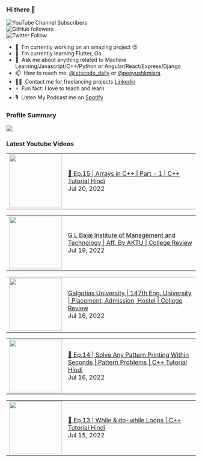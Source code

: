 ### Hi there 👋

![YouTube Channel Subscribers](https://img.shields.io/youtube/channel/subscribers/UCgmk1KXmrHXt_DO0kScyVmQ?style=social)  
![GitHub followers](https://img.shields.io/github/followers/misrapk?style=social)  
![Twitter Follow](https://img.shields.io/twitter/follow/peeyushkmisra?style=social)

- 🔭 &nbsp;I’m currently working on an amazing project :wink:
- 🌱 &nbsp;I’m currently learning Flutter, Go
- 💬 &nbsp;Ask me about anything related to Machine Learning/Javascript/C++/Python or Angular/React/Express/Django
- 📫 &nbsp;How to reach me: [@letscode_daily](https://www.instagram.com/letscode_daily/) or [@peeyushkmisra](https://www.instagram.com/peeyushkmisra/)
- 👨‍💻 &nbsp;Contact me for freelancing projects [Linkedin](https://www.linkedin.com/in/peeyushkmisra/)
- ⚡ &nbsp;Fun fact: I love to teach and learn
- 🎙 &nbsp;Listen My Podcast me on [Spotify](https://open.spotify.com/show/5HlTHA4yxnj56N1klajpQc)

### Profile Summary

![](https://github-profile-summary-cards.vercel.app/api/cards/profile-details?username=misrapk&theme=dracula)

### Latest Youtube Videos

<!-- YOUTUBE:START --><table><tr><td><a href="https://www.youtube.com/watch?v=4Kd4bbsfjpA"><img width="140px" src="https://i.ytimg.com/vi/4Kd4bbsfjpA/mqdefault.jpg"></a></td>
<td><a href="https://www.youtube.com/watch?v=4Kd4bbsfjpA">🔴 Ep.15 | Arrays in C++  | Part - 1 | C++ Tutorial Hindi</a><br/>Jul 20, 2022</td></tr></table>
<table><tr><td><a href="https://www.youtube.com/watch?v=d-A8rFo3vZ0"><img width="140px" src="https://i.ytimg.com/vi/d-A8rFo3vZ0/mqdefault.jpg"></a></td>
<td><a href="https://www.youtube.com/watch?v=d-A8rFo3vZ0">G L Bajaj Institute of Management and Technology | Aff. By AKTU | College Review</a><br/>Jul 19, 2022</td></tr></table>
<table><tr><td><a href="https://www.youtube.com/watch?v=4ZmVg9f4aVE"><img width="140px" src="https://i.ytimg.com/vi/4ZmVg9f4aVE/mqdefault.jpg"></a></td>
<td><a href="https://www.youtube.com/watch?v=4ZmVg9f4aVE">Galgotias University | 147th Eng. University | Placement, Admission, Hostel | College Review</a><br/>Jul 16, 2022</td></tr></table>
<table><tr><td><a href="https://www.youtube.com/watch?v=Okmn2o1Umhw"><img width="140px" src="https://i.ytimg.com/vi/Okmn2o1Umhw/mqdefault.jpg"></a></td>
<td><a href="https://www.youtube.com/watch?v=Okmn2o1Umhw">🔴 Ep.14 | Solve Any Pattern Printing Within Seconds | Pattern Problems | C++ Tutorial Hindi</a><br/>Jul 16, 2022</td></tr></table>
<table><tr><td><a href="https://www.youtube.com/watch?v=xLtuY08Ccf0"><img width="140px" src="https://i.ytimg.com/vi/xLtuY08Ccf0/mqdefault.jpg"></a></td>
<td><a href="https://www.youtube.com/watch?v=xLtuY08Ccf0">🔴 Ep.13 | While &amp; do-while Loops | C++ Tutorial Hindi</a><br/>Jul 15, 2022</td></tr></table>
<!-- YOUTUBE:END -->

